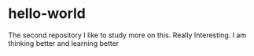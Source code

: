 # hello-world
The second repository
I like to study more on this. Really Interesting. I am thinking better and learning better
